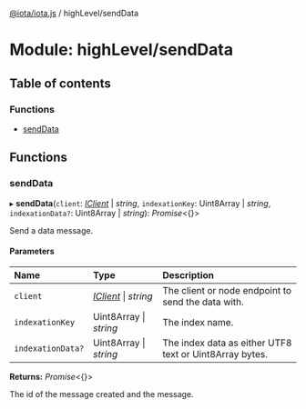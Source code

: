 [@iota/iota.js](../README.md) / highLevel/sendData

# Module: highLevel/sendData

## Table of contents

### Functions

- [sendData](highlevel_senddata.md#senddata)

## Functions

### sendData

▸ **sendData**(`client`: [*IClient*](../interfaces/models_iclient.iclient.md) \| *string*, `indexationKey`: Uint8Array \| *string*, `indexationData?`: Uint8Array \| *string*): *Promise*<{}\>

Send a data message.

#### Parameters

| Name | Type | Description |
| :------ | :------ | :------ |
| `client` | [*IClient*](../interfaces/models_iclient.iclient.md) \| *string* | The client or node endpoint to send the data with. |
| `indexationKey` | Uint8Array \| *string* | The index name. |
| `indexationData?` | Uint8Array \| *string* | The index data as either UTF8 text or Uint8Array bytes. |

**Returns:** *Promise*<{}\>

The id of the message created and the message.
